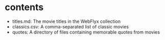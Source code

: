 # contents 


* titles.md: The movie titles in the WebFlyx collection
* classics.csv: A comma-separated list of classic movies
* quotes: A directory of files containing memorable quotes from movies
